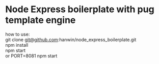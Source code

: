 # Node Express boilerplate with pug template engine


how to use:  
git clone git@github.com:hanwin/node_express_boilerplate.git  
npm install  
npm start  
or
PORT=8081 npm start
